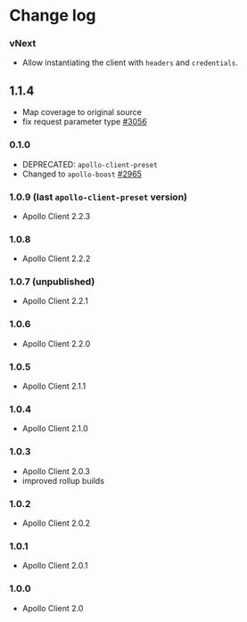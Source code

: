 # Change log

### vNext

- Allow instantiating the client with `headers` and `credentials`.

## 1.1.4
- Map coverage to original source
- fix request parameter type [#3056](https://github.com/apollographql/apollo-client/pull/3056)

### 0.1.0
- DEPRECATED: `apollo-client-preset`
- Changed to `apollo-boost` [#2965](https://github.com/apollographql/apollo-client/pull/2965)

### 1.0.9 (last `apollo-client-preset` version)
- Apollo Client 2.2.3

### 1.0.8
- Apollo Client 2.2.2

### 1.0.7 (unpublished)
- Apollo Client 2.2.1

### 1.0.6
- Apollo Client 2.2.0

### 1.0.5
- Apollo Client 2.1.1

### 1.0.4
- Apollo Client 2.1.0

### 1.0.3
- Apollo Client 2.0.3
- improved rollup builds

### 1.0.2
- Apollo Client 2.0.2

### 1.0.1
- Apollo Client 2.0.1

### 1.0.0
- Apollo Client 2.0

